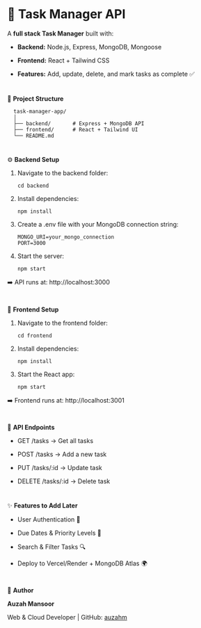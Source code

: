 # 🚀 Task Manager API

A **full stack Task Manager** built with:

- **Backend:** Node.js, Express, MongoDB, Mongoose  

- **Frontend:** React + Tailwind CSS

- **Features:** Add, update, delete, and mark tasks as complete ✅

#

🚀 **Project Structure**

      task-manager-app/
      │
      ├── backend/       # Express + MongoDB API
      ├── frontend/      # React + Tailwind UI
      └── README.md

#

⚙️ **Backend Setup**

  1. Navigate to the backend folder:
     
         cd backend

  2. Install dependencies:

         npm install

  3. Create a .env file with your MongoDB connection string:

         MONGO_URI=your_mongo_connection
         PORT=3000

  4. Start the server:

         npm start

➡️ API runs at: http://localhost:3000

#

🎨 **Frontend Setup**

  1. Navigate to the frontend folder:

         cd frontend

  2. Install dependencies:

         npm install

  3. Start the React app:

         npm start

➡️ Frontend runs at: http://localhost:3001

#

📡 **API Endpoints**

- GET /tasks → Get all tasks

- POST /tasks → Add a new task

- PUT /tasks/:id → Update task

- DELETE /tasks/:id → Delete task

#

✨ **Features to Add Later**

- User Authentication 🔐

- Due Dates & Priority Levels 📅

- Search & Filter Tasks 🔍

- Deploy to Vercel/Render + MongoDB Atlas 🌍

  #


👤 **Author**

**Auzah Mansoor**

Web & Cloud Developer | GitHub: [auzahm](https://github.com/auzahm)







